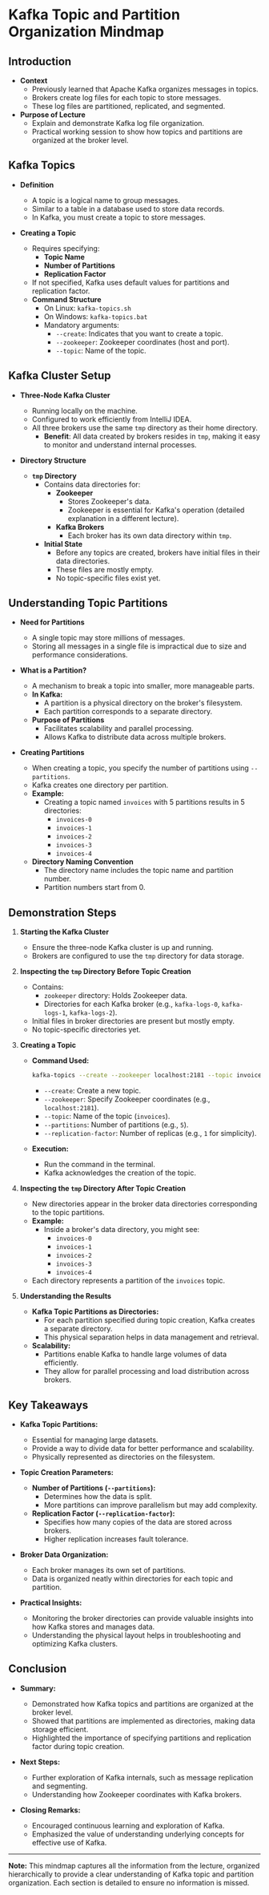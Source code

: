 # Kafka Topic and Partition Organization Mindmap

## Introduction

- **Context**
  - Previously learned that Apache Kafka organizes messages in topics.
  - Brokers create log files for each topic to store messages.
  - These log files are partitioned, replicated, and segmented.
- **Purpose of Lecture**
  - Explain and demonstrate Kafka log file organization.
  - Practical working session to show how topics and partitions are organized at the broker level.

## Kafka Topics

- **Definition**
  - A topic is a logical name to group messages.
  - Similar to a table in a database used to store data records.
  - In Kafka, you must create a topic to store messages.

- **Creating a Topic**
  - Requires specifying:
    - **Topic Name**
    - **Number of Partitions**
    - **Replication Factor**
  - If not specified, Kafka uses default values for partitions and replication factor.
  - **Command Structure**
    - On Linux: `kafka-topics.sh`
    - On Windows: `kafka-topics.bat`
    - Mandatory arguments:
      - `--create`: Indicates that you want to create a topic.
      - `--zookeeper`: Zookeeper coordinates (host and port).
      - `--topic`: Name of the topic.

## Kafka Cluster Setup

- **Three-Node Kafka Cluster**
  - Running locally on the machine.
  - Configured to work efficiently from IntelliJ IDEA.
  - All three brokers use the same `tmp` directory as their home directory.
    - **Benefit**: All data created by brokers resides in `tmp`, making it easy to monitor and understand internal processes.

- **Directory Structure**
  - **`tmp` Directory**
    - Contains data directories for:
      - **Zookeeper**
        - Stores Zookeeper's data.
        - Zookeeper is essential for Kafka's operation (detailed explanation in a different lecture).
      - **Kafka Brokers**
        - Each broker has its own data directory within `tmp`.
    - **Initial State**
      - Before any topics are created, brokers have initial files in their data directories.
      - These files are mostly empty.
      - No topic-specific files exist yet.

## Understanding Topic Partitions

- **Need for Partitions**
  - A single topic may store millions of messages.
  - Storing all messages in a single file is impractical due to size and performance considerations.

- **What is a Partition?**
  - A mechanism to break a topic into smaller, more manageable parts.
  - **In Kafka:**
    - A partition is a physical directory on the broker's filesystem.
    - Each partition corresponds to a separate directory.
  - **Purpose of Partitions**
    - Facilitates scalability and parallel processing.
    - Allows Kafka to distribute data across multiple brokers.

- **Creating Partitions**
  - When creating a topic, you specify the number of partitions using `--partitions`.
  - Kafka creates one directory per partition.
  - **Example:**
    - Creating a topic named `invoices` with 5 partitions results in 5 directories:
      - `invoices-0`
      - `invoices-1`
      - `invoices-2`
      - `invoices-3`
      - `invoices-4`
  - **Directory Naming Convention**
    - The directory name includes the topic name and partition number.
    - Partition numbers start from 0.

## Demonstration Steps

1. **Starting the Kafka Cluster**
   - Ensure the three-node Kafka cluster is up and running.
   - Brokers are configured to use the `tmp` directory for data storage.

2. **Inspecting the `tmp` Directory Before Topic Creation**
   - Contains:
     - `zookeeper` directory: Holds Zookeeper data.
     - Directories for each Kafka broker (e.g., `kafka-logs-0`, `kafka-logs-1`, `kafka-logs-2`).
   - Initial files in broker directories are present but mostly empty.
   - No topic-specific directories yet.

3. **Creating a Topic**
   - **Command Used:**
     ```bash
     kafka-topics --create --zookeeper localhost:2181 --topic invoices --partitions 5 --replication-factor 1
     ```
     - `--create`: Create a new topic.
     - `--zookeeper`: Specify Zookeeper coordinates (e.g., `localhost:2181`).
     - `--topic`: Name of the topic (`invoices`).
     - `--partitions`: Number of partitions (e.g., `5`).
     - `--replication-factor`: Number of replicas (e.g., `1` for simplicity).

   - **Execution:**
     - Run the command in the terminal.
     - Kafka acknowledges the creation of the topic.

4. **Inspecting the `tmp` Directory After Topic Creation**
   - New directories appear in the broker data directories corresponding to the topic partitions.
   - **Example:**
     - Inside a broker's data directory, you might see:
       - `invoices-0`
       - `invoices-1`
       - `invoices-2`
       - `invoices-3`
       - `invoices-4`
   - Each directory represents a partition of the `invoices` topic.

5. **Understanding the Results**
   - **Kafka Topic Partitions as Directories:**
     - For each partition specified during topic creation, Kafka creates a separate directory.
     - This physical separation helps in data management and retrieval.
   - **Scalability:**
     - Partitions enable Kafka to handle large volumes of data efficiently.
     - They allow for parallel processing and load distribution across brokers.

## Key Takeaways

- **Kafka Topic Partitions:**
  - Essential for managing large datasets.
  - Provide a way to divide data for better performance and scalability.
  - Physically represented as directories on the filesystem.

- **Topic Creation Parameters:**
  - **Number of Partitions (`--partitions`):**
    - Determines how the data is split.
    - More partitions can improve parallelism but may add complexity.
  - **Replication Factor (`--replication-factor`):**
    - Specifies how many copies of the data are stored across brokers.
    - Higher replication increases fault tolerance.

- **Broker Data Organization:**
  - Each broker manages its own set of partitions.
  - Data is organized neatly within directories for each topic and partition.

- **Practical Insights:**
  - Monitoring the broker directories can provide valuable insights into how Kafka stores and manages data.
  - Understanding the physical layout helps in troubleshooting and optimizing Kafka clusters.

## Conclusion

- **Summary:**
  - Demonstrated how Kafka topics and partitions are organized at the broker level.
  - Showed that partitions are implemented as directories, making data storage efficient.
  - Highlighted the importance of specifying partitions and replication factor during topic creation.

- **Next Steps:**
  - Further exploration of Kafka internals, such as message replication and segmenting.
  - Understanding how Zookeeper coordinates with Kafka brokers.

- **Closing Remarks:**
  - Encouraged continuous learning and exploration of Kafka.
  - Emphasized the value of understanding underlying concepts for effective use of Kafka.

---

**Note:** This mindmap captures all the information from the lecture, organized hierarchically to provide a clear understanding of Kafka topic and partition organization. Each section is detailed to ensure no information is missed.